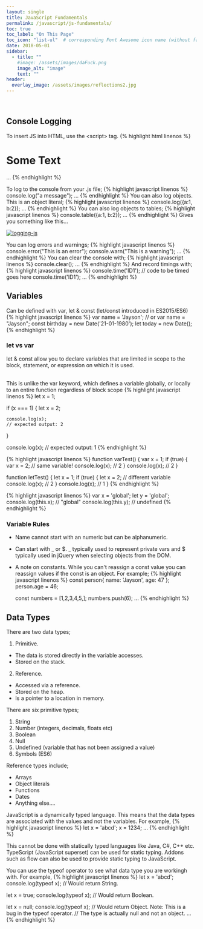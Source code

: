 ```yaml
---
layout: single
title: JavaScript Fundamentals
permalink: /javascript/js-fundamentals/
toc: true
toc_label: "On This Page"
toc_icon: "list-ul"  # corresponding Font Awesome icon name (without fa prefix)
date: 2018-05-01
sidebar:
  - title: ""
    #image: /assets/images/daFuck.png
    image_alt: "image"
    text: ""
header:
  overlay_image: /assets/images/reflections2.jpg
---
```


<br>

## Console Logging
To insert JS into HTML, use the &lt;script&gt; tag.
{% highlight html linenos %}
  <h1>Some Text</h1>
    <script>
      alert('Pops up a message box');
    </script>
    <script src="srcFolder/app.js"></script>
    ...
{% endhighlight %}

To log to the console from your .js file;
{% highlight javascript linenos %}
  console.log("a message");
  ...
{% endhighlight %}
You can also log objects. This is an object literal;
{% highlight javascript linenos %}
  console.log({a:1, b:2});
  ...
{% endhighlight %}
You can also log objects to tables;
{% highlight javascript linenos %}
  console.table({a:1, b:2});
  ...
{% endhighlight %}
Gives you something like this...

<a href="{{ site.baseurl }}/assets/images/logging-js.png"><img src="{{ site.baseurl }}/assets/images/logging-js.png" alt="logging-js"></a>

You can log errors and warnings;
{% highlight javascript linenos %}
  console.error("This is an error");
  console.warn("This is a warning");
  ...
{% endhighlight %}
You can clear the console with;
{% highlight javascript linenos %}
  console.clear();
  ...
{% endhighlight %}
And record timings with;
{% highlight javascript linenos %}
  console.time('ID1');
  // code to be timed goes here
  console.time('ID1');
  ...
{% endhighlight %}

## Variables
Can be defined with var, let & const (let/const introduced in ES2015/ES6)
{% highlight javascript linenos %}
  var name = 'Jayson';
  // or
  var name = "Jayson";
  const birthday = new Date('21-01-1980');
  let today = new Date();
{% endhighlight %}
### let vs var
let & const allow you to declare variables that are limited in scope to the block, statement, or expression on which it is used.<br><br>

This is unlike the var keyword, which defines a variable globally, or locally to an entire function regardless of block scope
{% highlight javascript linenos %}
  let x = 1;

  if (x === 1) {
    let x = 2;

    console.log(x);
    // expected output: 2
  }

  console.log(x);
  // expected output: 1
{% endhighlight %}

{% highlight javascript linenos %}
  function varTest() {
    var x = 1;
    if (true) {
      var x = 2;  // same variable!
      console.log(x);  // 2
    }
    console.log(x);  // 2
  }

  function letTest() {
    let x = 1;
    if (true) {
      let x = 2;  // different variable
      console.log(x);  // 2
    }
    console.log(x);  // 1
  }
{% endhighlight %}

{% highlight javascript linenos %}
  var x = 'global';
  let y = 'global';
  console.log(this.x); // "global"
  console.log(this.y); // undefined
{% endhighlight %}
### Variable Rules
* Name cannot start with an numeric but can be alphanumeric.
* Can start with _ or $. _ typically used to represent private vars and $ typically used in jQuery when selecting objects from the DOM.
* A note on constants. While you can't reassign a const value you can reassign values if the const is an object. For example;
{% highlight javascript linenos %}
  const person{
    name: 'Jayson',
    age: 47
  };
  person.age = 46;

  const numbers = [1,2,3,4,5,];
  numbers.push(6);
  ...
{% endhighlight %}

## Data Types
There are two data types;
1. Primitive.
  * The data is stored directly in the variable accesses.
  * Stored on the stack.
2. Reference.
  * Accessed via a reference.
  * Stored on the heap.
  * Is a pointer to a location in memory.

There are six primitive types;
1. String
2. Number (integers, decimals, floats etc)
3. Boolean
4. Null
5. Undefined (variable that has not been assigned a value)
6. Symbols (ES6)

Reference types include;
* Arrays
* Object literals
* Functions
* Dates
* Anything else....

JavaScript is a dynamically typed language. This means that the data types are associated with the values and not the variables. For example,
{% highlight javascript linenos %}
  let x = 'abcd';
  x = 1234;
  ...
{% endhighlight %}

This cannot be done with statically typed languages like Java, C#, C++ etc. TypeScript (JavaScript superset) can be used for static typing. Addons such as flow can also be used to provide static typing to JavaScript.

You can use the typeof operator to see what data type you are workingh with. For example,
{% highlight javascript linenos %}
  let x = 'abcd';
  console.log(typeof x);
  // Would return String.

  let x = true;
  console.log(typeof x);
  // Would return Boolean.

  let x = null;
  console.log(typeof x);
  // Would return Object. Note: This is a bug in the typeof operator.
  // The type is actually null and not an object.
  ...
{% endhighlight %}
